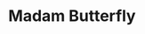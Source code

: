 ---
title: "Madam Butterfly"
drama-url: "https://en.wikipedia.org/wiki/Madama_Butterfly"
brief-introduction: "A tender kiss can conceal the hardest of hearts. Puccini’s famous opera is one of London’s must see events this spring."
img-name: "Madama Butterfly at the Quincena Musical de San Sebastián, 2019"
image-url: "https://upload.wikimedia.org/wikipedia/commons/thumb/8/89/Madame_Butterfly51_%2848517931021%29.jpg/1599px-Madame_Butterfly51_%2848517931021%29.jpg"
img-creator: "Quincena Musical"
licence: "CC BY 2.0"

original-work-name: Madame Butterfly
original-work-type: short story
original-work-year: 1898
original-work-url: https://en.wikipedia.org/wiki/Madame_Butterfly_(short_story)
writer: "John Luther Long"

category: "Opera and Musicals"
tags: 1870s, Tragedy, Asia, Romance, Gothic

synopsis: Puccini’s poignant score follows the tragic tale of Cio Cio San, a young Japanese girl who falls in love with American naval officer Pinkerton, with devastating consequences.
act-brief: |
  _1904, in Nagasaki, Japan._  
  _**Act I**_ - Cio-Cio-san (from the Japanese word for "butterfly") got married with a U.S. naval officer named Pinkerto, but he intends to leave her once he finds a proper American wife.  

  **Act II** - Three years later, Butterfly is still waiting for Pinkerton to return, as he had left shortly after their wedding. Her maid Suzuki keeps trying to convince her that he is not coming back. Butterfly gave birth to Pinkerton's son after he had left and asks Sharpless to tell him.  

  **Act III** - Sharpless and Pinkerton arrive at the house, along with Pinkerton's new American wife, Kate. Butterfly cannot handle the truth and kills herself with her father's seppuku knife.  
  (wikipedia, 2021)

transition: This opera has an indoor lyrical style. It does not pursue complex plots and external stage effects, but does its best to portray the psychological activities of the heroine Cio-Cio-san. Although the premiere of such a great opera ended in a disastrous defeat, Puccini made a major deletion of "Madame Butterfly", and in May 1904, it won the second performance unexpected success in Brescia, Italy. Since then, Puccini's musical has become one of the most popular repertoires on the world opera stage. Let's go back to this sad love story of Madam Butterfly in 1870...

performance-date: "26 June 1870"
performance-country: "Germany"
performance-city: "Munich"
performance-venue: "National Theatre Munich"
director: "Giacomo Puccini"
directer-img-url: "https://upload.wikimedia.org/wikipedia/commons/thumb/9/9b/GiacomoPuccini.jpg/815px-GiacomoPuccini.jpg"
directer-img-licence: "Creative Commons Public Domain Mark 1.0 License"
scriptwriter: "Luigi Illica and Giuseppe Giacosa (Italian Libretto)"

references: |
  wikipedia.org. 2021. Madama Butterfly - Wikipedia. [online] Available at: <https://en.wikipedia.org/wiki/Madama_Butterfly#Synopsis> [Accessed 13 December 2021].

music1: "Un bel dí vedremo"
music1-url: https://www.youtube.com/watch?v=CTT5FlTvz4A

music2: "Maria Callas"
music2-url: https://www.youtube.com/watch?v=tmfw17L_Deo

music3: "Vogliatemi bene"
music3-url: https://www.youtube.com/watch?v=cmaQfmg0Rk0

layout: exhibit
---